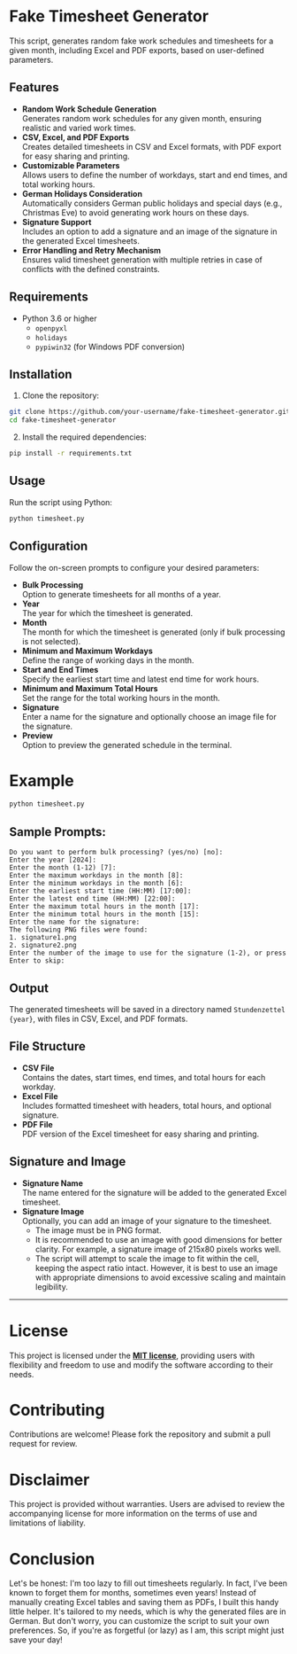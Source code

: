 # Fake Timesheet Generator
This script, generates random fake work schedules and timesheets for a given month, including Excel and PDF exports, based on user-defined parameters.

## Features
- **Random Work Schedule Generation**<br>Generates random work schedules for any given month, ensuring realistic and varied work times.
- **CSV, Excel, and PDF Exports**<br>Creates detailed timesheets in CSV and Excel formats, with PDF export for easy sharing and printing.
- **Customizable Parameters**<br>Allows users to define the number of workdays, start and end times, and total working hours.
- **German Holidays Consideration**<br>Automatically considers German public holidays and special days (e.g., Christmas Eve) to avoid generating work hours on these days.
- **Signature Support**<br>Includes an option to add a signature and an image of the signature in the generated Excel timesheets.
- **Error Handling and Retry Mechanism**<br>Ensures valid timesheet generation with multiple retries in case of conflicts with the defined constraints.

## Requirements
- Python 3.6 or higher
    - `openpyxl`
    - `holidays`
    - `pypiwin32` (for Windows PDF conversion)

## Installation

1. Clone the repository:
```bash
git clone https://github.com/your-username/fake-timesheet-generator.git
cd fake-timesheet-generator
```

2. Install the required dependencies:
```bash
pip install -r requirements.txt
```

## Usage
Run the script using Python:
```bash
python timesheet.py
```

## Configuration
Follow the on-screen prompts to configure your desired parameters:

- **Bulk Processing**<br>Option to generate timesheets for all months of a year.
- **Year**<br>The year for which the timesheet is generated.
- **Month**<br>The month for which the timesheet is generated (only if bulk processing is not selected).
- **Minimum and Maximum Workdays**<br>Define the range of working days in the month.
- **Start and End Times**<br>Specify the earliest start time and latest end time for work hours.
- **Minimum and Maximum Total Hours**<br>Set the range for the total working hours in the month.
- **Signature**<br>Enter a name for the signature and optionally choose an image file for the signature.
- **Preview**<br>Option to preview the generated schedule in the terminal.

# Example
```bash
python timesheet.py
```

## Sample Prompts:
```
Do you want to perform bulk processing? (yes/no) [no]:
Enter the year [2024]:
Enter the month (1-12) [7]:
Enter the maximum workdays in the month [8]:
Enter the minimum workdays in the month [6]:
Enter the earliest start time (HH:MM) [17:00]:
Enter the latest end time (HH:MM) [22:00]:
Enter the maximum total hours in the month [17]:
Enter the minimum total hours in the month [15]:
Enter the name for the signature:
The following PNG files were found:
1. signature1.png
2. signature2.png
Enter the number of the image to use for the signature (1-2), or press Enter to skip:
```

## Output
The generated timesheets will be saved in a directory named `Stundenzettel {year}`, with files in CSV, Excel, and PDF formats.

## File Structure
- **CSV File**<br>Contains the dates, start times, end times, and total hours for each workday.
- **Excel File**<br>Includes formatted timesheet with headers, total hours, and optional signature.
- **PDF File**<br>PDF version of the Excel timesheet for easy sharing and printing.

## Signature and Image
- **Signature Name**<br>The name entered for the signature will be added to the generated Excel timesheet.
- **Signature Image**<br>Optionally, you can add an image of your signature to the timesheet.
    - The image must be in PNG format.
    - It is recommended to use an image with good dimensions for better clarity. For example, a signature image of 215x80 pixels works well.
    - The script will attempt to scale the image to fit within the cell, keeping the aspect ratio intact. However, it is best to use an image with appropriate dimensions to avoid excessive scaling and maintain legibility.

___

# License
This project is licensed under the **[MIT license](https://github.com/ot2i7ba/FTGenerator/blob/main/LICENSE)**, providing users with flexibility and freedom to use and modify the software according to their needs.

# Contributing
Contributions are welcome! Please fork the repository and submit a pull request for review.

# Disclaimer
This project is provided without warranties. Users are advised to review the accompanying license for more information on the terms of use and limitations of liability.

# Conclusion
Let's be honest: I'm too lazy to fill out timesheets regularly. In fact, I've been known to forget them for months, sometimes even years! Instead of manually creating Excel tables and saving them as PDFs, I built this handy little helper. It's tailored to my needs, which is why the generated files are in German. But don't worry, you can customize the script to suit your own preferences. So, if you're as forgetful (or lazy) as I am, this script might just save your day!

